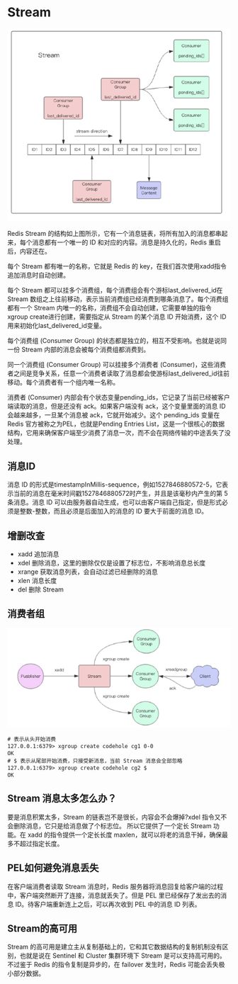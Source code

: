 # Stream

![](../../.gitbook/assets/image%20%2832%29.png)

Redis Stream 的结构如上图所示，它有一个消息链表，将所有加入的消息都串起来，每个消息都有一个唯一的 ID 和对应的内容。消息是持久化的，Redis 重启后，内容还在。 

每个 Stream 都有唯一的名称，它就是 Redis 的 key，在我们首次使用xadd指令追加消息时自动创建。 

每个 Stream 都可以挂多个消费组，每个消费组会有个游标last\_delivered\_id在 Stream 数组之上往前移动，表示当前消费组已经消费到哪条消息了。每个消费组都有一个 Stream 内唯一的名称，消费组不会自动创建，它需要单独的指令xgroup create进行创建，需要指定从 Stream 的某个消息 ID 开始消费，这个 ID 用来初始化last\_delivered\_id变量。 

每个消费组 \(Consumer Group\) 的状态都是独立的，相互不受影响。也就是说同一份 Stream 内部的消息会被每个消费组都消费到。 

同一个消费组 \(Consumer Group\) 可以挂接多个消费者 \(Consumer\)，这些消费者之间是竞争关系，任意一个消费者读取了消息都会使游标last\_delivered\_id往前移动。每个消费者有一个组内唯一名称。 

消费者 \(Consumer\) 内部会有个状态变量pending\_ids，它记录了当前已经被客户端读取的消息，但是还没有 ack。如果客户端没有 ack，这个变量里面的消息 ID 会越来越多，一旦某个消息被 ack，它就开始减少。这个 pending\_ids 变量在 Redis 官方被称之为PEL，也就是Pending Entries List，这是一个很核心的数据结构，它用来确保客户端至少消费了消息一次，而不会在网络传输的中途丢失了没处理。 

## 消息ID

消息 ID 的形式是timestampInMillis-sequence，例如1527846880572-5，它表示当前的消息在毫米时间戳1527846880572时产生，并且是该毫秒内产生的第 5 条消息。消息 ID 可以由服务器自动生成，也可以由客户端自己指定，但是形式必须是整数-整数，而且必须是后面加入的消息的 ID 要大于前面的消息 ID。 

## 增删改查

* xadd 追加消息 
* xdel 删除消息，这里的删除仅仅是设置了标志位，不影响消息总长度 
* xrange 获取消息列表，会自动过滤已经删除的消息 
* xlen 消息长度 
* del 删除 Stream

## 消费者组

![](../../.gitbook/assets/image%20%2833%29.png)

```text
# 表示从头开始消费
127.0.0.1:6379> xgroup create codehole cg1 0-0
OK
# $ 表示从尾部开始消费，只接受新消息，当前 Stream 消息会全部忽略
127.0.0.1:6379> xgroup create codehole cg2 $
OK
```

## **Stream** 消息太多怎么办？

要是消息积累太多，Stream 的链表岂不是很长，内容会不会爆掉?xdel 指令又不会删除消息，它只是给消息做了个标志位。 所以它提供了一个定长 Stream 功能。在 xadd 的指令提供一个定长长度 maxlen，就可以将老的消息干掉，确保最多不超过指定长度。 

## PEL如何避免消息丢失

在客户端消费者读取 Stream 消息时，Redis 服务器将消息回复给客户端的过程中，客户端突然断开了连接，消息就丢失了。但是 PEL 里已经保存了发出去的消息 ID。待客户端重新连上之后，可以再次收到 PEL 中的消息 ID 列表。

## Stream的高可用

Stream 的高可用是建立主从复制基础上的，它和其它数据结构的复制机制没有区别，也就是说在 Sentinel 和 Cluster 集群环境下 Stream 是可以支持高可用的。不过鉴于 Redis 的指令复制是异步的，在 failover 发生时，Redis 可能会丢失极小部分数据。





